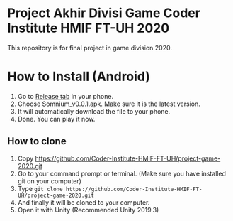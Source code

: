 # Project Akhir Divisi Game Coder Institute HMIF FT-UH 2020

This repository is for final project in game division 2020.

# How to Install (Android)
1. Go to [Release tab](https://github.com/Coder-Institute-HMIF-FT-UH/project-game-2020/releases) in your phone.
2. Choose Somnium_v0.0.1.apk. Make sure it is the latest version.
3. It will automatically download the file to your phone.
4. Done. You can play it now.

## How to clone
1. Copy https://github.com/Coder-Institute-HMIF-FT-UH/project-game-2020.git
2. Go to your command prompt or terminal. (Make sure you have installed git on your computer)
3. Type ```git clone https://github.com/Coder-Institute-HMIF-FT-UH/project-game-2020.git```
4. And finally it will be cloned to your computer.
5. Open it with Unity (Recommended Unity 2019.3)